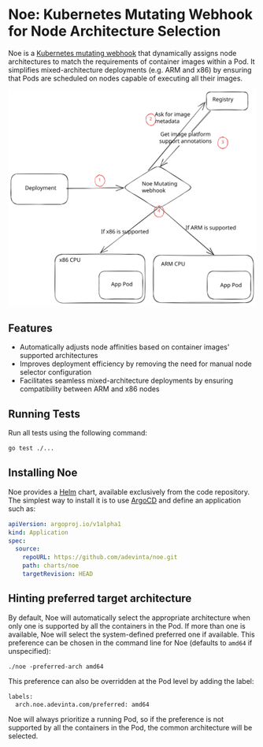 # Noe: Kubernetes Mutating Webhook for Node Architecture Selection

Noe is a [Kubernetes mutating webhook](https://kubernetes.io/docs/reference/access-authn-authz/extensible-admission-controllers/) that dynamically assigns node architectures to match the requirements of container images within a Pod. It simplifies mixed-architecture deployments (e.g. ARM and x86) by ensuring that Pods are scheduled on nodes capable of executing all their images.

![Overview diagram](/noe_global_diagram.svg)

## Features

- Automatically adjusts node affinities based on container images' supported architectures
- Improves deployment efficiency by removing the need for manual node selector configuration
- Facilitates seamless mixed-architecture deployments by ensuring compatibility between ARM and x86 nodes

## Running Tests

Run all tests using the following command:

```bash
go test ./...
```

## Installing Noe

Noe provides a [Helm](https://helm.sh/) chart, available exclusively from the code repository. The simplest way to install it is to use [ArgoCD](https://argo-cd.readthedocs.io/en/stable/) and define an application such as:

```yaml
apiVersion: argoproj.io/v1alpha1
kind: Application
spec:
  source:
    repoURL: https://github.com/adevinta/noe.git
    path: charts/noe
    targetRevision: HEAD
```

## Hinting preferred target architecture

By default, Noe will automatically select the appropriate architecture when only one is supported by all the containers in the Pod. 
If more than one is available, Noe will select the system-defined preferred one if available. This preference can be chosen in the command line for Noe (defaults to `amd64` if unspecified): 
```
./noe -preferred-arch amd64
```

This preference can also be overridden at the Pod level by adding the label:
```
labels:
  arch.noe.adevinta.com/preferred: amd64
```

Noe will always prioritize a running Pod, so if the preference is not supported by all the containers in the Pod, the common architecture will be selected.
